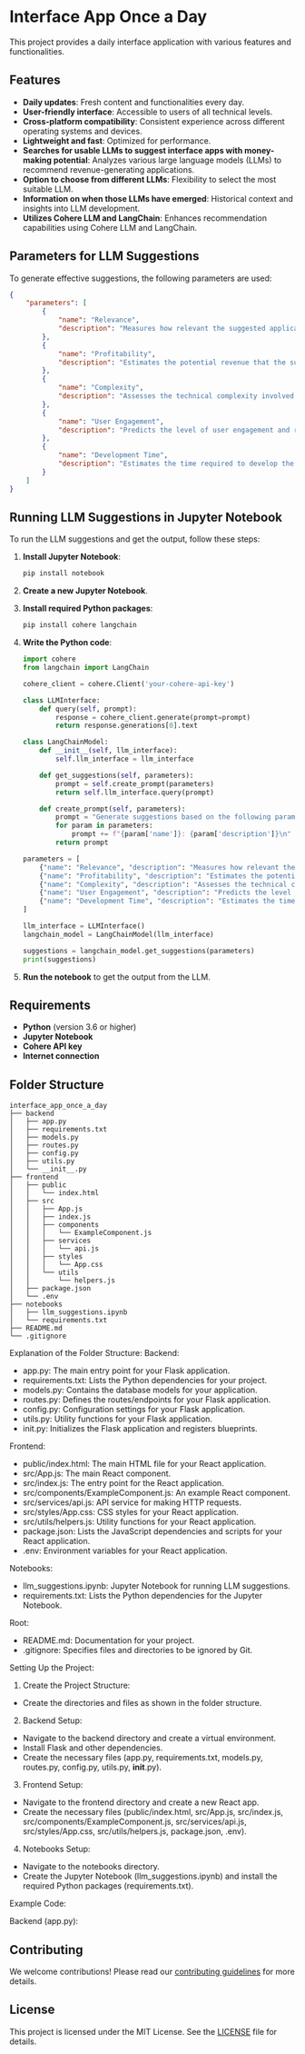 # Interface App Once a Day

This project provides a daily interface application with various features and functionalities.

## Features

- **Daily updates**: Fresh content and functionalities every day.
- **User-friendly interface**: Accessible to users of all technical levels.
- **Cross-platform compatibility**: Consistent experience across different operating systems and devices.
- **Lightweight and fast**: Optimized for performance.
- **Searches for usable LLMs to suggest interface apps with money-making potential**: Analyzes various large language models (LLMs) to recommend revenue-generating applications.
- **Option to choose from different LLMs**: Flexibility to select the most suitable LLM.
- **Information on when those LLMs have emerged**: Historical context and insights into LLM development.
- **Utilizes Cohere LLM and LangChain**: Enhances recommendation capabilities using Cohere LLM and LangChain.

## Parameters for LLM Suggestions

To generate effective suggestions, the following parameters are used:

```json
{
    "parameters": [
        {
            "name": "Relevance",
            "description": "Measures how relevant the suggested application is to current market trends and user needs."
        },
        {
            "name": "Profitability",
            "description": "Estimates the potential revenue that the suggested application could generate."
        },
        {
            "name": "Complexity",
            "description": "Assesses the technical complexity involved in developing the suggested application."
        },
        {
            "name": "User Engagement",
            "description": "Predicts the level of user engagement and retention for the suggested application."
        },
        {
            "name": "Development Time",
            "description": "Estimates the time required to develop the suggested application."
        }
    ]
}
```

## Running LLM Suggestions in Jupyter Notebook

To run the LLM suggestions and get the output, follow these steps:

1. **Install Jupyter Notebook**:
    ```bash
    pip install notebook
    ```

2. **Create a new Jupyter Notebook**.

3. **Install required Python packages**:
    ```bash
    pip install cohere langchain
    ```

4. **Write the Python code**:

    ```python
    import cohere
    from langchain import LangChain

    cohere_client = cohere.Client('your-cohere-api-key')

    class LLMInterface:
        def query(self, prompt):
            response = cohere_client.generate(prompt=prompt)
            return response.generations[0].text

    class LangChainModel:
        def __init__(self, llm_interface):
            self.llm_interface = llm_interface

        def get_suggestions(self, parameters):
            prompt = self.create_prompt(parameters)
            return self.llm_interface.query(prompt)

        def create_prompt(self, parameters):
            prompt = "Generate suggestions based on the following parameters:\n"
            for param in parameters:
                prompt += f"{param['name']}: {param['description']}\n"
            return prompt

    parameters = [
        {"name": "Relevance", "description": "Measures how relevant the suggested application is to current market trends and user needs."},
        {"name": "Profitability", "description": "Estimates the potential revenue that the suggested application could generate."},
        {"name": "Complexity", "description": "Assesses the technical complexity involved in developing the suggested application."},
        {"name": "User Engagement", "description": "Predicts the level of user engagement and retention for the suggested application."},
        {"name": "Development Time", "description": "Estimates the time required to develop the suggested application."}
    ]

    llm_interface = LLMInterface()
    langchain_model = LangChainModel(llm_interface)

    suggestions = langchain_model.get_suggestions(parameters)
    print(suggestions)
    ```

5. **Run the notebook** to get the output from the LLM.

## Requirements

- **Python** (version 3.6 or higher)
- **Jupyter Notebook**
- **Cohere API key**
- **Internet connection**


## Folder Structure
```
interface_app_once_a_day
├── backend
│   ├── app.py
│   ├── requirements.txt
│   ├── models.py
│   ├── routes.py
│   ├── config.py
│   ├── utils.py
│   └── __init__.py
├── frontend
│   ├── public
│   │   └── index.html
│   ├── src
│   │   ├── App.js
│   │   ├── index.js
│   │   ├── components
│   │   │   └── ExampleComponent.js
│   │   ├── services
│   │   │   └── api.js
│   │   ├── styles
│   │   │   └── App.css
│   │   └── utils
│   │       └── helpers.js
│   ├── package.json
│   └── .env
├── notebooks
│   ├── llm_suggestions.ipynb
│   └── requirements.txt
├── README.md
└── .gitignore
```

Explanation of the Folder Structure:
Backend:
- app.py: The main entry point for your Flask application.
- requirements.txt: Lists the Python dependencies for your project.
- models.py: Contains the database models for your application.
- routes.py: Defines the routes/endpoints for your Flask application.
- config.py: Configuration settings for your Flask application.
- utils.py: Utility functions for your Flask application.
- init.py: Initializes the Flask application and registers blueprints.

Frontend:
- public/index.html: The main HTML file for your React application.
- src/App.js: The main React component.
- src/index.js: The entry point for the React application.
- src/components/ExampleComponent.js: An example React component.
- src/services/api.js: API service for making HTTP requests.
- src/styles/App.css: CSS styles for your React application.
- src/utils/helpers.js: Utility functions for your React application.
- package.json: Lists the JavaScript dependencies and scripts for your React application.
- .env: Environment variables for your React application.

Notebooks:
- llm_suggestions.ipynb: Jupyter Notebook for running LLM suggestions.
- requirements.txt: Lists the Python dependencies for the Jupyter Notebook.

Root:

- README.md: Documentation for your project.
- .gitignore: Specifies files and directories to be ignored by Git.

Setting Up the Project:

1. Create the Project Structure:
- Create the directories and files as shown in the folder structure.

2. Backend Setup:
- Navigate to the backend directory and create a virtual environment.
- Install Flask and other dependencies.
- Create the necessary files (app.py, requirements.txt, models.py, routes.py, config.py, utils.py, __init__.py).

3. Frontend Setup:
- Navigate to the frontend directory and create a new React app.
- Create the necessary files (public/index.html, src/App.js, src/index.js, src/components/ExampleComponent.js, src/services/api.js, src/styles/App.css, src/utils/helpers.js, package.json, .env).

4. Notebooks Setup:
- Navigate to the notebooks directory.
- Create the Jupyter Notebook (llm_suggestions.ipynb) and install the required Python packages (requirements.txt).

Example Code:

Backend (app.py):



## Contributing

We welcome contributions! Please read our [contributing guidelines](CONTRIBUTING.md) for more details.

## License

This project is licensed under the MIT License. See the [LICENSE](LICENSE) file for details.
